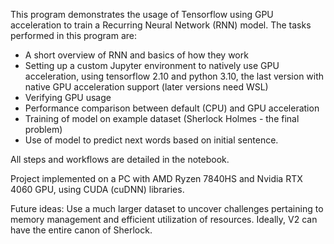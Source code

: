This program demonstrates the usage of Tensorflow using GPU acceleration to train a Recurring Neural Network (RNN) model. The tasks performed in this program are:
- A short overview of RNN and basics of how they work
- Setting up a custom Jupyter environment to natively use GPU acceleration, using tensorflow 2.10 and python 3.10, the last version with native GPU acceleration support (later versions need WSL)
- Verifying GPU usage
- Performance comparison between default (CPU) and GPU acceleration
- Training of model on example dataset (Sherlock Holmes - the final problem)
- Use of model to predict next words based on initial sentence.

All steps and workflows are detailed in the notebook.

Project implemented on a PC with AMD Ryzen 7840HS and Nvidia RTX 4060 GPU, using CUDA (cuDNN) libraries.

Future ideas: Use a much larger dataset to uncover challenges pertaining to memory management and efficient utilization of resources. Ideally, V2 can have the entire canon of Sherlock.
